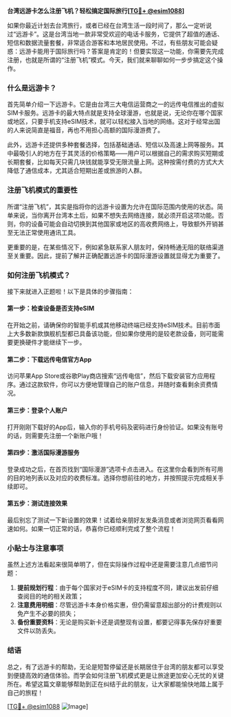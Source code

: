 **台湾远游卡怎么注册飞机？轻松搞定国际旅行[[TG💪+ @esim1088](https://t.me/s/esim1088)]**

如果你最近计划去台湾旅行，或者已经在台湾生活一段时间了，那么一定听说过“远游卡”。这是台湾当地一款非常受欢迎的电话卡服务，它提供了超值的通话、短信和数据流量套餐，非常适合游客和本地居民使用。不过，有些朋友可能会疑惑：远游卡能用于国际旅行吗？答案是肯定的！但要实现这一功能，你需要先完成注册，也就是所谓的“注册飞机”模式。今天，我们就来聊聊如何一步步搞定这个操作。

### 什么是远游卡？

首先简单介绍一下远游卡。它是由台湾三大电信运营商之一的远传电信推出的虚拟SIM卡服务。远游卡的最大特点就是支持全球漫游，也就是说，无论你在哪个国家或地区，只要手机支持eSIM技术，就可以轻松接入当地的网络。这对于经常出国的人来说简直是福音，再也不用担心高额的国际漫游费了。

此外，远游卡还提供多种套餐选择，包括基础通话、短信以及高速上网等服务。其中最吸引人的地方在于其灵活的价格策略——用户可以根据自己的需求购买短期或长期套餐，比如每天只需几块钱就能享受无限流量上网。这种按需付费的方式大大降低了通信成本，尤其适合短期出差或旅游的人群。

### 注册飞机模式的重要性

所谓“注册飞机”，其实是指将你的远游卡设置为允许在国际范围内使用的状态。简单来说，当你离开台湾本土后，如果不想失去网络连接，就必须开启这项功能。否则，你的设备可能会自动切换到其他国家或地区的高收费网络上，导致额外开销甚至无法正常使用通讯工具。

更重要的是，在某些情况下，例如紧急联系家人朋友时，保持畅通无阻的联络渠道至关重要。因此，提前了解并正确配置远游卡的国际漫游设置就显得尤为重要了。

### 如何注册飞机模式？

接下来就进入正题啦！以下是具体的步骤指南：

#### 第一步：检查设备是否支持eSIM
在开始之前，请确保你的智能手机或其他移动终端已经支持eSIM技术。目前市面上大多数新款旗舰机型都已具备该功能，但如果你使用的是较老款设备，则可能需要更换硬件才能继续下一步。

#### 第二步：下载远传电信官方App
访问苹果App Store或谷歌Play商店搜索“远传电信”，然后下载安装官方应用程序。通过这款软件，你可以方便地管理自己的账户信息，并随时查看剩余资费情况。

#### 第三步：登录个人账户
打开刚刚下载好的App后，输入你的手机号码及密码进行身份验证。如果没有账号的话，则需要先注册一个新账户哦！

#### 第四步：激活国际漫游服务
登录成功之后，在首页找到“国际漫游”选项卡点击进入。在这里你会看到所有可用的目的地列表以及对应的收费标准。选择你想前往的地方，并按照提示完成相关手续即可。

#### 第五步：测试连接效果
最后别忘了测试一下新设置的效果！试着给亲朋好友发条消息或者浏览网页看看网速如何。如果一切正常的话，恭喜你已经顺利完成了整个流程！

### 小贴士与注意事项

虽然上述方法看起来很简单明了，但在实际操作过程中还是需要注意几点细节问题：

1. **提前规划行程**：由于每个国家对于eSIM卡的支持程度不同，建议出发前仔细查阅目的地的相关政策；
2. **注意费用明细**：尽管远游卡本身价格实惠，但仍需留意超出部分的计费规则以免产生不必要的损失；
3. **备份重要资料**：无论是购买新卡还是调整现有设置，都要记得事先保存好重要文件以防丢失。

### 结语

总之，有了远游卡的帮助，无论是短暂停留还是长期居住于台湾的朋友都可以享受到便捷高效的通信体验。而学会如何注册飞机模式更是让旅途更加安心无忧的关键所在。希望这篇文章能够帮助到正在纠结于此的朋友，让大家都能愉快地踏上属于自己的旅程！

[[TG💪+ @esim1088](https://t.me/s/esim1088) ![Image](https://i.postimg.cc/4NQfJmqS/Snipaste-2025-05-13-00-14-12.png)]